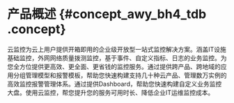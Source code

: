 # 产品概述 {#concept_awy_bh4_tdb .concept}

云监控为云上用户提供开箱即用的企业级开放型一站式监控解决方案。涵盖IT设施基础监控，外网网络质量拨测监控，基于事件、自定义指标、日志的业务监控。为您全方位提供更高效、更全面、更省钱的监控服务。通过提供跨产品、跨地域的应用分组管理模型和报警模板，帮助您快速构建支持几十种云产品、管理数万实例的高效监控报警管理体系。通过提供Dashboard，帮助您快速构建自定义业务监控大盘。使用云监控，帮您提升您的服务可用时长、降低企业IT运维监控成本。

